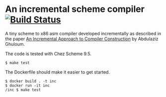 # An incremental scheme compiler [![Build Status](https://travis-ci.org/jaseemabid/inc.svg?branch=master)](https://travis-ci.org/jaseemabid/inc)

A tiny scheme to x86 asm compiler developed incrementally as described in the
paper [An Incremental Approach to Compiler Construction][1] by Abdulaziz
Ghuloum.

The code is tested with Chez Scheme 9.5.

    $ make test

The Dockerfile should make it easier to get started.

    $ docker build . -t inc
    $ docker run -it inc
    /inc $ make test

[1]: https://github.com/namin/inc/blob/master/docs/paper.pdf?raw=true
